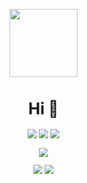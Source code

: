<!-- Header with cover image -->
<p align="center">
  <img src="https://imgur.com/b16qhpm.png" width="120px">
</p>

<h1 align="center">Hi 👋</h1>

<p align="center">
  <img src="https://img.shields.io/badge/-C%23-239120?style=flat&logo=c-sharp&logoColor=white">
  <img src="https://img.shields.io/badge/-Python-3776AB?style=flat&logo=python&logoColor=white">
  <img src="https://img.shields.io/badge/i_like-you-blue">
</p>
<p align="center">
  <a href="https://www.youtube.com/@codeybyte">
    <img src="https://img.shields.io/badge/YouTube-Subscribe-red?style=flat&logo=youtube&logoColor=white">
  </a>
</p>




<p align="center">
  <img src="https://github-readme-stats.vercel.app/api?username=Yitzhakbuff&show_icons=true&hide_border=true&theme=radical">
  <img src="https://github-readme-stats.vercel.app/api/top-langs/?username=Yitzhakbuff&layout=compact&hide_border=true&theme=radical">
</p>
